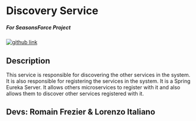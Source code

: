 # Discovery Service
##### For SeasonsForce Project

<a target="_blank" href="https://github.com/lorenzo-italiano/Seasonsforce">
  <img alt="github link" src="https://img.shields.io/badge/SEASONFORCE-global-green?logo=github&style=for-the-badge">
</a>

## Description
This service is responsible for discovering the other services in the system. It is also responsible for registering the services in the system. It is a Spring Eureka Server. It allows others microservices to register with it and also allows them to discover other services registered with it.

## Devs: Romain Frezier & Lorenzo Italiano
